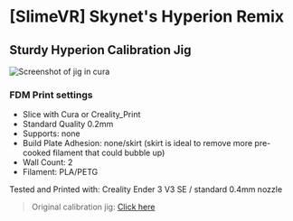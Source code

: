 # [SlimeVR] Skynet's Hyperion Remix

## Sturdy Hyperion Calibration Jig

![Screenshot of jig in cura](https://raw.githubusercontent.com/ItsSkynet/SlimeVR-Sturdy-Hyperion-Calibration-Jig/main/images/UltiMaker-Cura_8iweLFE4Qx.png)

### FDM Print settings
- Slice with Cura or Creality_Print
- Standard Quality 0.2mm
- Supports: none
- Build Plate Adhesion: none/skirt (skirt is ideal to remove more pre-cooked filament that could bubble up)
- Wall Count: 2
- Filament: PLA/PETG

Tested and Printed with: Creality Ender 3 V3 SE / standard 0.4mm nozzle

> Original calibration jig: [Click here](https://github.com/Lupinixx/SlimeVR-Hyperion-BMI160-PCB/blob/main/Hyperion%20Lupinix-calibration_jig.stl) 
